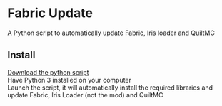 # Fabric Update
A Python script to automatically update Fabric, Iris loader and QuiltMC
## Install
[Download the python script](https://raw.githubusercontent.com/DelofJ/Fabric-Update/main/Update%20Fabric.py)\
Have Python 3 installed on your computer\
Launch the script, it will automatically install the required libraries and update Fabric, Iris Loader (not the mod) and QuiltMC
